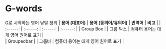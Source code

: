 # G-words 
G로 시작하는 영어 낱말 정리 
| **용어 (대표어)** | **용어 (동의어/유의어)** | **번역어** | **비고** |
|  :------:        | :------:               | :------:   | :------: | 
| 	Group Box |   | 그룹 박스 | 컴퓨터 용어는 대게 영어 원어로 표기  |  
| 	Groupedbar  |   | 그룹바 | 컴퓨터 용어는 대게 영어 원어로 표기 | 
